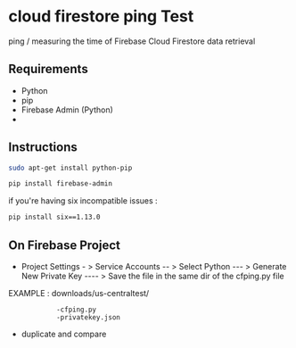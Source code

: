# cloud firestore ping Test
ping / measuring the time of Firebase Cloud Firestore data retrieval

## Requirements
- Python
- pip
- Firebase Admin (Python)
- 
## Instructions

```sh
sudo apt-get install python-pip
```
```sh
pip install firebase-admin
```
if you're having six incompatible issues :
```sh
pip install six==1.13.0
```

## On Firebase Project

- Project Settings - > Service Accounts -- > Select Python --- > Generate New Private Key ---- > Save the file in the same dir of the cfping.py file

EXAMPLE : 
downloads/us-centraltest/

                -cfping.py
                -privatekey.json
- duplicate and compare
